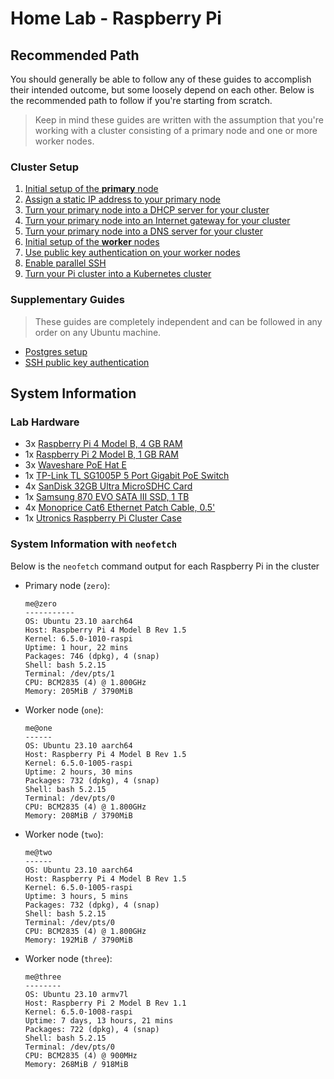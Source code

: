 # Home Lab - Raspberry Pi

## Recommended Path

You should generally be able to follow any of these guides to accomplish their intended outcome, but some loosely depend on each other. Below is the recommended path to follow if you're starting from scratch.

> Keep in mind these guides are written with the assumption that you're working with a cluster consisting of a primary node and one or more worker nodes.

### Cluster Setup

1. [Initial setup of the **primary** node](./initial-setup.md)
2. [Assign a static IP address to your primary node](./static-ip-address.md)
3. [Turn your primary node into a DHCP server for your cluster](./dhcp-server.md)
4. [Turn your primary node into an Internet gateway for your cluster](./internet-gateway.md)
5. [Turn your primary node into a DNS server for your cluster](./dns-server.md)
6. [Initial setup of the **worker** nodes](./initial-setup.md)
7. [Use public key authentication on your worker nodes](./ssh-public-key-authentication.md)
8. [Enable parallel SSH](./parallel-ssh.md)
9. [Turn your Pi cluster into a Kubernetes cluster](./kubernetes-cluster.md)

### Supplementary Guides

> These guides are completely independent and can be followed in any order on any Ubuntu machine.

- [Postgres setup](./postgres.md)
- [SSH public key authentication](./ssh-public-key-authentication.md)

## System Information

### Lab Hardware

- 3x [Raspberry Pi 4 Model B, 4 GB RAM](https://www.adafruit.com/product/4296)
- 1x [Raspberry Pi 2 Model B, 1 GB RAM](https://www.adafruit.com/product/2358)
- 3x [Waveshare PoE Hat E](https://www.amazon.com/Raspberry-Ethernet-Standard-Compatible-Connecting/dp/B0974TK3KD)
- 1x [TP-Link TL SG1005P 5 Port Gigabit PoE Switch](https://www.amazon.com/TP-Link-Compliant-Shielded-Optimization-TL-SG1005P/dp/B07PPJTR15)
- 4x [SanDisk 32GB Ultra MicroSDHC Card](https://www.amazon.com/SanDisk-2-Pack-microSDXC-2x128GB-Adapter/dp/B08GY9NYRM)
- 1x [Samsung 870 EVO SATA III SSD, 1 TB](https://www.amazon.com/SAMSUNG-Inch-Internal-MZ-77E1T0B-AM/dp/B08QBJ2YMG)
- 4x [Monoprice Cat6 Ethernet Patch Cable, 0.5'](https://www.amazon.com/Monoprice-Cat6-Ethernet-Patch-Cable/dp/B01C68CVDC)
- 1x [Utronics Raspberry Pi Cluster Case](https://www.amazon.com/UCTRONICS-Upgraded-Enclosure-Raspberry-Compatible/dp/B09S11Q684)

### System Information with `neofetch`

Below is the `neofetch` command output for each Raspberry Pi in the cluster

- Primary node (`zero`):
    ```
    me@zero
    -----------
    OS: Ubuntu 23.10 aarch64
    Host: Raspberry Pi 4 Model B Rev 1.5
    Kernel: 6.5.0-1010-raspi
    Uptime: 1 hour, 22 mins
    Packages: 746 (dpkg), 4 (snap)
    Shell: bash 5.2.15
    Terminal: /dev/pts/1
    CPU: BCM2835 (4) @ 1.800GHz
    Memory: 205MiB / 3790MiB
    ```
- Worker node (`one`):
    ```
    me@one
    ------
    OS: Ubuntu 23.10 aarch64
    Host: Raspberry Pi 4 Model B Rev 1.5
    Kernel: 6.5.0-1005-raspi
    Uptime: 2 hours, 30 mins
    Packages: 732 (dpkg), 4 (snap)
    Shell: bash 5.2.15
    Terminal: /dev/pts/0
    CPU: BCM2835 (4) @ 1.800GHz
    Memory: 208MiB / 3790MiB
    ```
- Worker node (`two`):
    ```
    me@two
    ------
    OS: Ubuntu 23.10 aarch64
    Host: Raspberry Pi 4 Model B Rev 1.5
    Kernel: 6.5.0-1005-raspi
    Uptime: 3 hours, 5 mins
    Packages: 732 (dpkg), 4 (snap)
    Shell: bash 5.2.15
    Terminal: /dev/pts/0
    CPU: BCM2835 (4) @ 1.800GHz
    Memory: 192MiB / 3790MiB
    ```
- Worker node (`three`):
    ```
    me@three
    --------
    OS: Ubuntu 23.10 armv7l
    Host: Raspberry Pi 2 Model B Rev 1.1
    Kernel: 6.5.0-1008-raspi
    Uptime: 7 days, 13 hours, 21 mins
    Packages: 722 (dpkg), 4 (snap)
    Shell: bash 5.2.15
    Terminal: /dev/pts/0
    CPU: BCM2835 (4) @ 900MHz
    Memory: 268MiB / 918MiB
    ```
